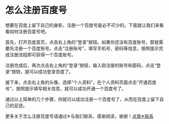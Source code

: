 # 怎么注册百度号

想要在百度上留下自己的身影，注册一个百度号是必不可少的。下面就让我们来看看如何注册百度号吧。

首先，打开百度首页，点击右上角的“登录”按钮。如果你还没有百度账号，那就需要先注册一个百度账号。点击“注册账号”，填写手机号、密码等信息，按照提示完成注册流程即可获得一个百度账号。

注册完成后，再次点击右上角的“登录”按钮，输入刚注册的账号和密码，点击“登录”按钮，就可以成功登录百度了。

接下来，点击右上角的头像，选择“个人资料”，在个人资料页面点击“开通百度号”，按照提示填写相关信息，就可以成功开通一个百度号了。

通过以上简单的几个步骤，你就可以成功注册一个百度号了，从而在百度上留下自己的足迹。

更多关于怎么注册百度号请通过✈与我们联系，感谢阅读，谢谢！[点我✈联系](https://add.k02.cc)